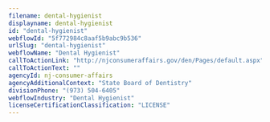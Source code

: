 ```yaml
---
filename: dental-hygienist
displayname: dental-hygienist
id: "dental-hygienist"
webflowId: "5f772984c8aaf5b9abc9b536"
urlSlug: "dental-hygienist"
webflowName: "Dental Hygienist"
callToActionLink: "http://njconsumeraffairs.gov/den/Pages/default.aspx"
callToActionText: ""
agencyId: nj-consumer-affairs
agencyAdditionalContext: "State Board of Dentistry"
divisionPhone: "(973) 504-6405"
webflowIndustry: "Dental Hygienist"
licenseCertificationClassification: "LICENSE"
---
```

